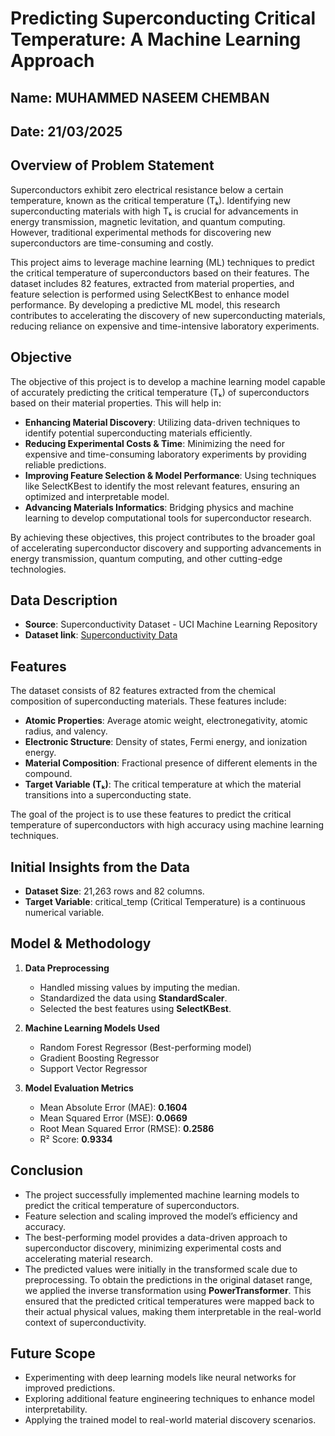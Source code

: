 # Predicting Superconducting Critical Temperature: A Machine Learning Approach

## Name: MUHAMMED NASEEM CHEMBAN
## Date: 21/03/2025

## Overview of Problem Statement
Superconductors exhibit zero electrical resistance below a certain temperature, known as the critical temperature (Tₖ). Identifying new superconducting materials with high Tₖ is crucial for advancements in energy transmission, magnetic levitation, and quantum computing. However, traditional experimental methods for discovering new superconductors are time-consuming and costly.

This project aims to leverage machine learning (ML) techniques to predict the critical temperature of superconductors based on their features. The dataset includes 82 features, extracted from material properties, and feature selection is performed using SelectKBest to enhance model performance. By developing a predictive ML model, this research contributes to accelerating the discovery of new superconducting materials, reducing reliance on expensive and time-intensive laboratory experiments.

## Objective
The objective of this project is to develop a machine learning model capable of accurately predicting the critical temperature (Tₖ) of superconductors based on their material properties. This will help in:

- **Enhancing Material Discovery**: Utilizing data-driven techniques to identify potential superconducting materials efficiently.
- **Reducing Experimental Costs & Time**: Minimizing the need for expensive and time-consuming laboratory experiments by providing reliable predictions.
- **Improving Feature Selection & Model Performance**: Using techniques like SelectKBest to identify the most relevant features, ensuring an optimized and interpretable model.
- **Advancing Materials Informatics**: Bridging physics and machine learning to develop computational tools for superconductor research.

By achieving these objectives, this project contributes to the broader goal of accelerating superconductor discovery and supporting advancements in energy transmission, quantum computing, and other cutting-edge technologies.

## Data Description
- **Source**: Superconductivity Dataset - UCI Machine Learning Repository
- **Dataset link**: [Superconductivity Data](https://archive.ics.uci.edu/dataset/464/superconductivty+data)

## Features
The dataset consists of 82 features extracted from the chemical composition of superconducting materials. These features include:

- **Atomic Properties**: Average atomic weight, electronegativity, atomic radius, and valency.
- **Electronic Structure**: Density of states, Fermi energy, and ionization energy.
- **Material Composition**: Fractional presence of different elements in the compound.
- **Target Variable (Tₖ)**: The critical temperature at which the material transitions into a superconducting state.

The goal of the project is to use these features to predict the critical temperature of superconductors with high accuracy using machine learning techniques.

## Initial Insights from the Data
- **Dataset Size**: 21,263 rows and 82 columns.
- **Target Variable**: critical_temp (Critical Temperature) is a continuous numerical variable.

## Model & Methodology
1. **Data Preprocessing**
   - Handled missing values by imputing the median.
   - Standardized the data using **StandardScaler**.
   - Selected the best features using **SelectKBest**.

2. **Machine Learning Models Used**
   - Random Forest Regressor (Best-performing model)
   - Gradient Boosting Regressor
   - Support Vector Regressor

3. **Model Evaluation Metrics**
   - Mean Absolute Error (MAE): **0.1604**
   - Mean Squared Error (MSE): **0.0669**
   - Root Mean Squared Error (RMSE): **0.2586**
   - R² Score: **0.9334**

## Conclusion
- The project successfully implemented machine learning models to predict the critical temperature of superconductors.
- Feature selection and scaling improved the model’s efficiency and accuracy.
- The best-performing model provides a data-driven approach to superconductor discovery, minimizing experimental costs and accelerating material research.
- The predicted values were initially in the transformed scale due to preprocessing. To obtain the predictions in the original dataset range, we applied the inverse transformation using **PowerTransformer**. This ensured that the predicted critical temperatures were mapped back to their actual physical values, making them interpretable in the real-world context of superconductivity.

## Future Scope
- Experimenting with deep learning models like neural networks for improved predictions.
- Exploring additional feature engineering techniques to enhance model interpretability.
- Applying the trained model to real-world material discovery scenarios.
